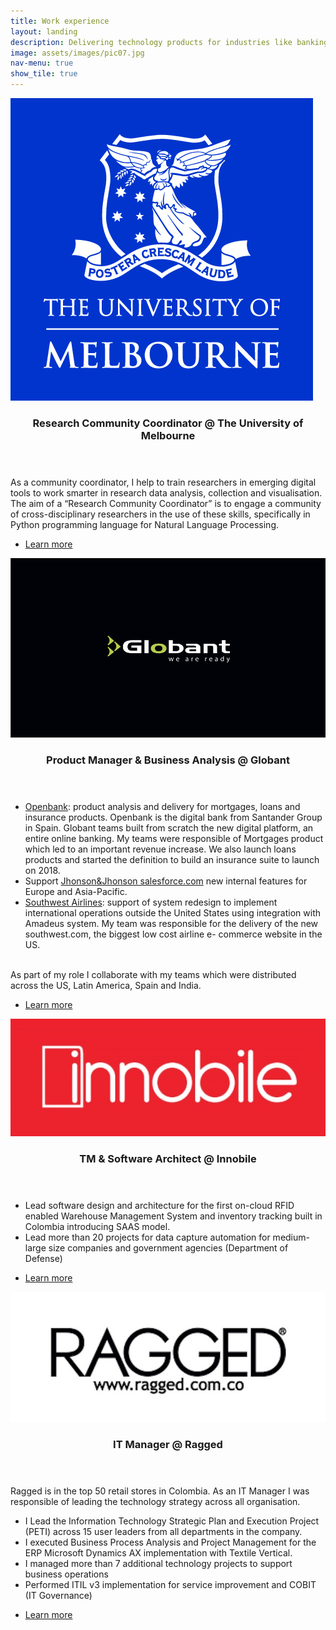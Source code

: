 ```yaml
---
title: Work experience
layout: landing
description: Delivering technology products for industries like banking, manufacturing, healthcare, retail and consulting.
image: assets/images/pic07.jpg
nav-menu: true
show_tile: true
---
```


<!-- Main -->
<div id="main">

<!-- One -->
<!-- 
<section id="one">
	<div class="inner">
		<header class="major">
			<h2>The University of Melbourne</h2>
			<a href="" class="button icon fa-github">github</a>
		</header>
		<p></p>
	</div>
</section>
-->

<!-- Two -->
<section id="two" class="spotlights">
    <section>
		<a href="https://research.unimelb.edu.au/infrastructure/research-platform-services" class="image">
			<img src="assets/images/unimelb.jpg" alt="Unimelb" data-position="top center" />
		</a>
		<div class="content">
			<div class="inner">
				<header class="major">
					<h3>Research Community Coordinator @ The University of Melbourne</h3>
				</header>
				<p>As a community coordinator, I help to train researchers in emerging digital tools to work smarter in research data analysis, collection and visualisation. The aim of a “Research Community Coordinator” is to engage a community of cross-disciplinary researchers in the use of these skills, specifically in Python programming language for Natural Language Processing.</p>
				<ul class="actions">
                    <a href="https://www.linkedin.com/in/danielgil1/" class="button icon fa fa-linkedin-square"></a>
                    <a href="https://github.com/danielfelipegil/Introduction-to-NLTK" class="button icon fa-github"></a>
					<li><a href="https://research.unimelb.edu.au/infrastructure/research-platform-services/training/nltk" class="button">Learn more</a></li>
				</ul>
			</div>
		</div>
	</section>
	<section>
		<a href="https://www.globant.com" class="image">
			<img src="assets/images/globant.jpg" alt="Globant" data-position="center center" />
		</a>
		<div class="content">
			<div class="inner">
				<header class="major">
					<h3>Product Manager & Business Analysis @ Globant</h3>
				</header>
				<p>
                <ul>
                <li><a href="https://www.openbank.es/en" >Openbank</a>: product analysis and delivery for mortgages, loans and insurance products.
                Openbank is the digital bank from Santander Group in Spain. Globant teams built from scratch the new digital platform, an entire online banking. My teams were responsible of Mortgages product which led to an important revenue increase. We also launch loans products and started the definition to build an insurance suite to launch on 2018.</li>
                <li>Support <a href="https://www.salesforce.com/au/?ir=1" >Jhonson&Jhonson salesforce.com</a> new internal features for Europe and Asia-Pacific.</li>
                <li><a href="https://www.southwest.com" >Southwest Airlines</a>: support of system redesign to implement international operations outside the United States using integration with Amadeus system. My team was responsible for the delivery of the new southwest.com, the biggest low cost airline e- commerce website in the US.</li>
                </ul>
                <br/>
                As part of my role I collaborate with my teams which were distributed across the US, Latin America, Spain and India.
                </p>
				<ul class="actions">
                    <a href="https://www.linkedin.com/in/danielgil1/" class="button icon fa fa-linkedin-square"></a>
					<li><a href="https://www.globant.com" class="button">Learn more</a></li>
				</ul>
			</div>
		</div>
	</section>
	<section>
		<a href="http://innobile.com" class="image">
			<img src="assets/images/innobile.jpg" alt="Innobile" data-position="top center" />
		</a>
		<div class="content">
			<div class="inner">
				<header class="major">
					<h3>TM & Software Architect @ Innobile</h3>
				</header>
				<p>
                <ul>
                <li>Lead software design and architecture for the first on-cloud RFID enabled Warehouse Management System and inventory tracking built in Colombia introducing SAAS model.</li>
                <li>Lead more than 20 projects for data capture automation for medium-large size companies and government agencies (Department of Defense)</li>
                </ul>
                </p>
				<ul class="actions">
                    <a href="https://www.linkedin.com/in/danielgil1/" class="button icon fa fa-linkedin-square"></a>
					<li><a href="http://innobile.com" class="button">Learn more</a></li>
				</ul>
			</div>
		</div>
	</section>
	<section>
		<a href="http://www.ragged.com.co" class="image">
			<img src="assets/images/ragged.jpg" alt="Ragged" data-position="25% 25%" />
		</a>
		<div class="content">
			<div class="inner">
				<header class="major">
					<h3>IT Manager @ Ragged</h3>
				</header>
				<p>
                Ragged is in the top 50 retail stores in Colombia. As an IT Manager I was responsible of leading the technology strategy across all organisation.
                <br/>
                <ul>
                <li>I Lead the Information Technology Strategic Plan and Execution Project (PETI) across 15 user leaders from all departments in the company.</li>
                <li>I executed Business Process Analysis and Project Management for the ERP Microsoft Dynamics AX implementation with Textile Vertical.</li>
                <li>I managed more than 7 additional technology projects to support business operations</li>
                <li>Performed ITIL v3 implementation for service improvement and COBIT (IT Governance)</li>
                </ul>
                </p>
				<ul class="actions">
                    <a href="https://www.linkedin.com/in/danielgil1/" class="button icon fa fa-linkedin-square"></a>
					<li><a href="http://www.ragged.com.co" class="button">Learn more</a></li>
				</ul>
			</div>
		</div>
	</section>
</section>

<!-- Three -->
<!--
<section id="three">
	<div class="inner">
		<header class="major">
			<h2>Massa libero</h2>
		</header>
		<p>Nullam et orci eu lorem consequat tincidunt vivamus et sagittis libero. Mauris aliquet magna magna sed nunc rhoncus pharetra. Pellentesque condimentum sem. In efficitur ligula tate urna. Maecenas laoreet massa vel lacinia pellentesque lorem ipsum dolor. Nullam et orci eu lorem consequat tincidunt. Vivamus et sagittis libero. Mauris aliquet magna magna sed nunc rhoncus amet pharetra et feugiat tempus.</p>
		<ul class="actions">
			<li><a href="generic.html" class="button next">Get Started</a></li>
		</ul>
	</div>
</section>
-->
</div>
